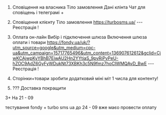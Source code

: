 
1. Сповіщення на власника
   Тіло замовлення 
   Дані клінта
   Чат для сповіщень і телеграмі
   +
   
2. Сповіщення клієнту
   Тіло замовлення
   https://turbosms.ua/
   --- Реєстрація !

3. Оплата он-лайн
   Вибір і підключення шлюза
   Включення шлюза оплати і товари
   https://fondy.ua/uk/?utm_source=google&utm_medium=cpc-ua&utm_campaign=15717765496&utm_content=136907612612&gclid=CjwKCAjwpKyYBhB7EiwAU2Hn2YYtiaS_9pvRiPvPeU-hZOC9AdZ6GyFyWDukNt73XBKh3c5N9fmz7hoCIWMQAvD_BwE
    --- Реєстрація !
4. Сторінки+товари 
      зробити додатковий міні міт 1 числа для контенту!
   
5. ??? Доставка покращити

3+ На 21 - 09 

тестування fondy + turbo sms ua 
до 24 - 09 
вже маєо провести оплату 



